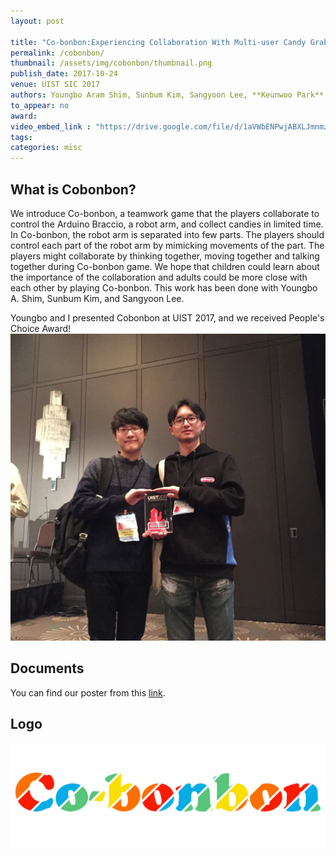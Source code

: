 ```yaml
---
layout: post

title: "Co-bonbon:Experiencing Collaboration With Multi-user Candy Grabber"
permalink: /cobonbon/
thumbnail: /assets/img/cobonbon/thumbnail.png
publish_date: 2017-10-24
venue: UIST SIC 2017
authors: Youngbo Aram Shim, Sunbum Kim, Sangyoon Lee, **Keunwoo Park**
to_appear: no
award:
video_embed_link : "https://drive.google.com/file/d/1aVWbENPwjABXLJmnmz-v2XY5csBi87BM/preview"
tags:
categories: misc
---
```

## What is Cobonbon?

We introduce Co-bonbon, a teamwork game that the players collaborate to control the Arduino Braccio, a robot arm, and collect candies in limited time. In Co-bonbon, the robot arm is separated into few parts. The players should control each part of the robot arm by mimicking movements of the part. The players might collaborate by thinking together, moving together and talking together during Co-bonbon game. We hope that children could learn about the importance of the collaboration and adults could be more close with each other by playing Co-bonbon. This work has been done with Youngbo A. Shim, Sunbum Kim, and Sangyoon Lee.

Youngbo and I presented Cobonbon at UIST 2017, and we received People's Choice Award!
![award](/assets/img/cobonbon/award.png)

## Documents
You can find our poster from this [link](https://drive.google.com/open?id=0B0iR4DViXV83bnZReUpucnN0TlFWUlp5U01GLXB5NUF3LUpr).

## Logo
![logo](/assets/img/cobonbon/main.png)
